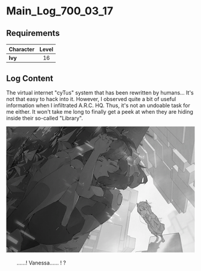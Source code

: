 # Main_Log_700_03_17
## Requirements
|Character|Level|
|---------|:---:|
|**Ivy**  | 16  |

## Log Content
The virtual internet "cyTus" system that has been rewritten by humans... It's not that easy to hack into it. However, I observed quite a bit of useful information when I infiltrated A.R.C. HQ. Thus, it's not an undoable task for me either. It won't take me long to finally get a peek at when they are hiding inside their so\-called "Library".

![ivos2001.png](./attachments/ivos2001.png)

　　......! Vanessa...... ! ?
